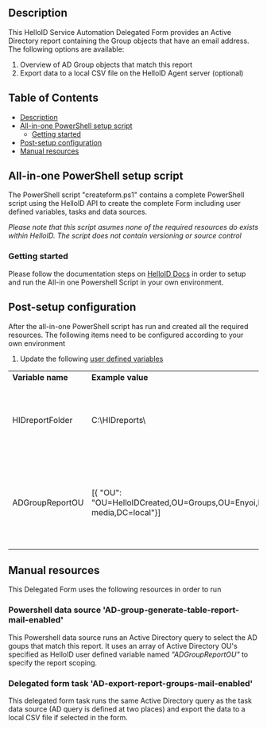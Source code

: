 <!-- Description -->
## Description
This HelloID Service Automation Delegated Form provides an Active Directory report containing the Group objects that have an email address. The following options are available:
 1. Overview of AD Group objects that match this report
 2. Export data to a local CSV file on the HelloID Agent server (optional)
 
<!-- TABLE OF CONTENTS -->
## Table of Contents
* [Description](#description)
* [All-in-one PowerShell setup script](#all-in-one-powershell-setup-script)
  * [Getting started](#getting-started)
* [Post-setup configuration](#post-setup-configuration)
* [Manual resources](#manual-resources)


## All-in-one PowerShell setup script
The PowerShell script "createform.ps1" contains a complete PowerShell script using the HelloID API to create the complete Form including user defined variables, tasks and data sources.

_Please note that this script asumes none of the required resources do exists within HelloID. The script does not contain versioning or source control_


### Getting started
Please follow the documentation steps on [HelloID Docs](https://docs.helloid.com/hc/en-us/articles/360017556559-Service-automation-GitHub-resources) in order to setup and run the All-in one Powershell Script in your own environment.

 
## Post-setup configuration
After the all-in-one PowerShell script has run and created all the required resources. The following items need to be configured according to your own environment
 1. Update the following [user defined variables](https://docs.helloid.com/hc/en-us/articles/360014169933-How-to-Create-and-Manage-User-Defined-Variables)
<table>
  <tr><td><strong>Variable name</strong></td><td><strong>Example value</strong></td><td><strong>Description</strong></td></tr>
  <tr><td>HIDreportFolder</td><td>C:\HIDreports\</td><td>Local folder on HelloID Agent server for exporting CSV reports</td></tr>
  <tr><td>ADGroupReportOU</td><td>[{ "OU": "OU=HelloIDCreated,OU=Groups,OU=Enyoi,DC=enyoi-media,DC=local"}]</td><td>Array of Active Directory OUs for scoping shown AD Group objects in this report</td></tr>
</table>

## Manual resources
This Delegated Form uses the following resources in order to run

### Powershell data source 'AD-group-generate-table-report-mail-enabled'
This Powershell data source runs an Active Directory query to select the AD goups that match this report. It uses an array of Active Directory OU's specified as HelloID user defined variable named _"ADGroupReportOU"_ to specify the report scoping.

### Delegated form task 'AD-export-report-groups-mail-enabled'
This delegated form task runs the same Active Directory query as the task data source (AD query is defined at two places) and export the data to a local CSV file if selected in the form.